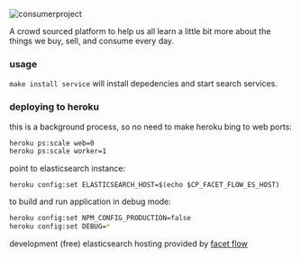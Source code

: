 ![consumerproject](http://i.imgur.com/iLlaWxJ.png)

A crowd sourced platform to help us all learn a little bit more about the
things we buy, sell, and consume every day.

### usage

`make install service` will install depedencies and start search services.

### deploying to heroku

this is a background process, so no need to make heroku bing to web ports:
```bash
heroku ps:scale web=0
heroku ps:scale worker=1
```

point to elasticsearch instance:

```
heroku config:set ELASTICSEARCH_HOST=$(echo $CP_FACET_FLOW_ES_HOST)
```

to build and run application in debug mode:

```bash
heroku config:set NPM_CONFIG_PRODUCTION=false
heroku config:set DEBUG=*
```

development (free) elasticsearch hosting provided by
[facet flow](https://facetflow.com/)
